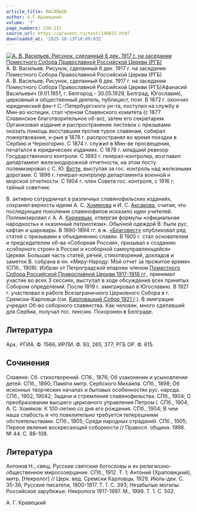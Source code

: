 ```yaml
---
article_title: ВАСИЛЬЕВ
author: А.Г.Кравецкий
volume: '7'
page_numbers: 230-231
source_url: https://pravenc.ru/text/149815.html
downloaded_at: '2025-10-13T10:09:03Z'
---
```


[![А. В. Васильев. Рисунок, сделанный 6 дек. 1917 г. на заседании Поместного Собора Православной Российской Церкви (РГБ)](https://pravenc.ru/data/217/458/1234/1i200.jpg "Кликните для увеличения картинки")](https://pravenc.ru/data/217/458/1234/1i400.jpg)А. В. Васильев. Рисунок, сделанный 6 дек. 1917 г. на заседании Поместного Собора Православной Российской Церкви (РГБ)  
А. В. Васильев. Рисунок, сделанный 6 дек. 1917 г. на заседании Поместного Собора Православной Российской Церкви (РГБ)Афанасий Васильевич (9.01.1851, г. Белгород - 30.05.1929, Белград, Югославия), церковный и общественный деятель, публицист, поэт. В 1872 г. окончил юридический фак-т С.-Петербургского ун-та, поступил на службу в Мин-во юстиции, стал членом Славянского комитета (с 1877 Славянское благотворительное об-во), затем его секретарем. Организовал издание и распространение листовок с призывами оказать помощь восставшим против турок славянам, собирал пожертвования, к-рые в 1878 г. распространял во время поездки в Сербию и Черногорию. С 1874 г. служил в Мин-ве просвещения, печатался в юридических изданиях. С 1878 г. младший ревизор Государственного контроля. С 1893 г. генерал-контролер, возглавил департамент железнодорожной отчетности, на этом посту полемизировал с С. Ю. [Витте](https://pravenc.ru/text/Витте.html), выступая за гос. контроль над железными дорогами. С 1896 г. генерал-контролер департамента военной и морской отчетности. С 1904 г. член Совета гос. контроля, с 1916 г. тайный советник.

В. активно сотрудничал в различных славянофильских изданиях, сохранял верность идеям А. С. [Хомякова](https://pravenc.ru/text/Хомякова.html) и И. С. [Аксакова](https://pravenc.ru/text/Аксаков.html), считая, что последующее поколение славянофилов исказило идеи учителей. Полемизировал с А. А. [Киреевым](https://pravenc.ru/text/Киреевым.html), отвергая формулы «официальная народность» и «казенный патриотизм». Обычной одеждой В. были рус. кафтан и шаровары. В 1890-1894 гг. в ж. [«Благовест»](<https://pravenc.ru/text/ Благовест .html>) опубликовал ряд статей с призывами к объединению славян. В 1905 г. стал основателем и председателем об-ва «Соборная Россия», призывал к созданию «соборного строя» в России и «соборной самоуправляющейся» Церкви. Большая часть статей, речей, стихотворений, докладов и заметок В. собрана в кн. «Миру-Народу: Мой отчет за прожитое время» (СПб., 1908). Избран от Петроградской епархии членом [Поместного Собора Российской Православной Церкви 1917-1918 гг](<https://pravenc.ru/text/Поместного Собора Российской Православной Церкви 1917-1918 гг.html>)., принимал участие во всех 3 сессиях, выступал в ходе обсуждения всех принятых Собором определений. После 1919 г. эмигрировал в Югославию. В 1921 г. участвовал в работе Всезаграничного Церковного Собора в г. Сремски-Карловци (см. [Карловацкий Собор 1921 г](<https://pravenc.ru/text/Карловацкий Собор 1921 г.html>).). В эмиграции учредил Об-во соборного славянства. Как человек, много сделавший для Сербии, получал гос. пенсию. Похоронен в Белграде.

## Литература

Арх.: РГИА. Ф. 1566; ИРЛИ. Ф. 93, 265, 377; РГБ ОР. Ф. 615.

## Сочинения

Славяне: Сб. стихотворений. СПб., 1876; Об узаконении и усыновлении детей. СПб., 1890; Памяти митр. Сербского Михаила. СПб., 1898; Об исконных творческих началах и бытовых особенностях рус. народа. СПб., 1902, 19042; Задачи и стремления славянофильства. СПб., 1904; О преобразовании высшего церковного управления Петром I. СПб., 1904; А. С. Хомяков: К 100-летию со дня его рождения. СПб., 1904; В чем наша слабость и что повелительно требуется теперешними обстоятельствами. СПб., 1905; Среди народных страданий. СПб., 1905; Первое явление воскресающей соборности // Правосл. община. 1998. № 44. С. 88-108.

## Литература

Антонов Н., свящ. Русские светские богословы и их религиозно-общественное миросозерцание. СПб., 1912. Т. 1; Антоний (Храповицкий), митр. [Некролог] // Церк. вед. Сремски Карловцы, 1929. Июль-дек. С. 35-36; Русские писатели, 1800-1917. Т. 1. С. 393; Незабытые могилы: Российское зарубежье: Некрологи 1917-1997. М., 1999. Т. 1. С. 502.

А.   Г.   Кравецкий
